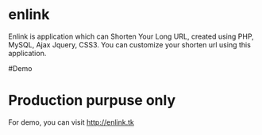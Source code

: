 # enlink
Enlink is application which can Shorten Your Long URL, created using PHP, MySQL, Ajax Jquery, CSS3. You can customize your shorten url using this application.

#Demo

# Production purpuse only

For demo, you can visit http://enlink.tk
